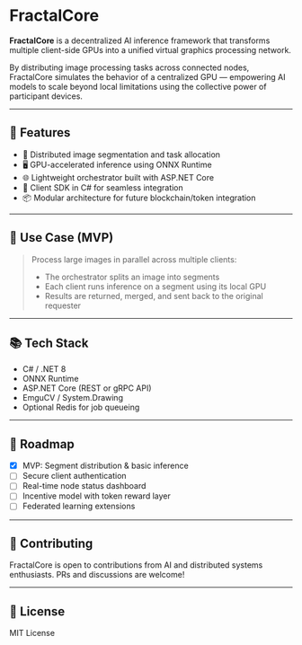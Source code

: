 # FractalCore

**FractalCore** is a decentralized AI inference framework that transforms multiple client-side GPUs into a unified virtual graphics processing network.

By distributing image processing tasks across connected nodes, FractalCore simulates the behavior of a centralized GPU — empowering AI models to scale beyond local limitations using the collective power of participant devices.

---

## 🚀 Features

- 🔁 Distributed image segmentation and task allocation
- 🖥️ GPU-accelerated inference using ONNX Runtime
- 🌐 Lightweight orchestrator built with ASP.NET Core
- 🧩 Client SDK in C# for seamless integration
- 📦 Modular architecture for future blockchain/token integration

---

## 🧠 Use Case (MVP)

> Process large images in parallel across multiple clients:
> - The orchestrator splits an image into segments
> - Each client runs inference on a segment using its local GPU
> - Results are returned, merged, and sent back to the original requester

---

## 📚 Tech Stack

- C# / .NET 8
- ONNX Runtime
- ASP.NET Core (REST or gRPC API)
- EmguCV / System.Drawing
- Optional Redis for job queueing

---

## 🌱 Roadmap

- [x] MVP: Segment distribution & basic inference
- [ ] Secure client authentication
- [ ] Real-time node status dashboard
- [ ] Incentive model with token reward layer
- [ ] Federated learning extensions

---

## 🤝 Contributing

FractalCore is open to contributions from AI and distributed systems enthusiasts. PRs and discussions are welcome!

---

## 📄 License

MIT License
